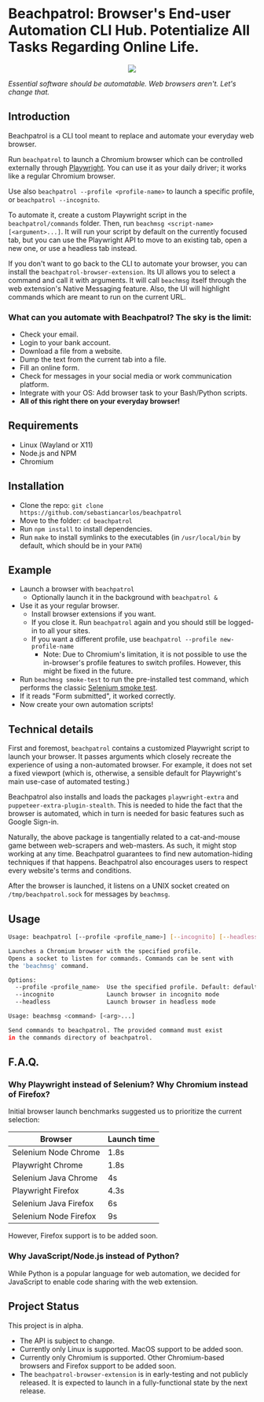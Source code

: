 # Beachpatrol: Browser's End-user Automation CLI Hub. Potentialize All Tasks Regarding Online Life.

<p align="center">
  <img src="https://github.com/sebastiancarlos/beachpatrol/assets/88276600/49fbdf4f-eeec-42f8-a0aa-dd1c1c6c1617">
</p>

_Essential software should be automatable. Web browsers aren't. Let's change that._

## Introduction

Beachpatrol is a CLI tool meant to replace and automate your everyday web browser.

Run `beachpatrol` to launch a Chromium browser which can be controlled
externally through [Playwright](https://playwright.dev/). You can use it as your daily driver; it works
like a regular Chromium browser. 

Use also `beachpatrol --profile <profile-name>` to launch a specific profile,
or `beachpatrol --incognito`.

To automate it, create a custom Playwright script in the `beachpatrol/commands`
folder. Then, run `beachmsg <script-name> [<argument>...]`. It will run your
script by default on the currently focused tab, but you can use the Playwright
API to move to an existing tab, open a new one, or use a headless tab instead.

If you don't want to go back to the CLI to automate your browser, you can
install the `beachpatrol-browser-extension`. Its UI allows you to select a
command and call it with arguments. It will call `beachmsg` itself through the
web extension's Native Messaging feature. Also, the UI will highlight commands
which are meant to run on the current URL.

### What can you automate with Beachpatrol? The sky is the limit:
- Check your email.
- Login to your bank account.
- Download a file from a website.
- Dump the text from the current tab into a file.
- Fill an online form.
- Check for messages in your social media or work communication platform.
- Integrate with your OS: Add browser task to your Bash/Python scripts.
- **All of this right there on your everyday browser!**

## Requirements

- Linux (Wayland or X11)
- Node.js and NPM
- Chromium

## Installation

- Clone the repo: `git clone https://github.com/sebastiancarlos/beachpatrol`
- Move to the folder: `cd beachpatrol`
- Run `npm install` to install dependencies.
- Run `make` to install symlinks to the executables (in `/usr/local/bin` by
  default, which should be in your `PATH`)

## Example

- Launch a browser with `beachpatrol`
  - Optionally launch it in the background with `beachpatrol &`
- Use it as your regular browser. 
  - Install browser extensions if you want.
  - If you close it. Run `beachpatrol` again and you should still be logged-in
    to all your sites.
  - If you want a different profile, use `beachpatrol --profile
    new-profile-name`
    - Note: Due to Chromium's limitation, it is not possible to use the
      in-browser's profile features to switch profiles. However, this might be
      fixed in the future.
- Run `beachmsg smoke-test` to run the pre-installed test command, which
  performs the classic [Selenium smoke test](https://www.selenium.dev/documentation/webdriver/getting_started/first_script/).
- If it reads "Form submitted", it worked correctly.
- Now create your own automation scripts!

## Technical details 

First and foremost, `beachpatrol` contains a customized Playwright script to
launch your browser. It passes arguments which closely recreate the experience
of using a non-automated browser. For example, it does not set a fixed viewport
(which is, otherwise, a sensible default for Playwright's main use-case of
automated testing.)

Beachpatrol also installs and loads the packages `playwright-extra` and
`puppeteer-extra-plugin-stealth`. This is needed to hide the fact that the
browser is automated, which in turn is needed for basic features such as Google
Sign-in. 

Naturally, the above package is tangentially related to a cat-and-mouse game
between web-scrapers and web-masters. As such, it might stop working at any
time. Beachpatrol guarantees to find new automation-hiding techniques if that
happens. Beachpatrol also encourages users to respect every website's terms and
conditions.

After the browser is launched, it listens on a UNIX socket created on
`/tmp/beachpatrol.sock` for messages by `beachmsg`.

## Usage

```bash
Usage: beachpatrol [--profile <profile_name>] [--incognito] [--headless]

Launches a Chromium browser with the specified profile.
Opens a socket to listen for commands. Commands can be sent with
the 'beachmsg' command.

Options:
  --profile <profile_name>  Use the specified profile. Default: default
  --incognito               Launch browser in incognito mode
  --headless                Launch browser in headless mode
```

```bash
Usage: beachmsg <command> [<arg>...]

Send commands to beachpatrol. The provided command must exist
in the commands directory of beachpatrol.
```

## F.A.Q.

### Why Playwright instead of Selenium? Why Chromium instead of Firefox?

Initial browser launch benchmarks suggested us to prioritize the current selection:

| Browser                  | Launch time |
|--------------------------|-------------|
| Selenium Node Chrome     |       1.8s  |
| Playwright Chrome        |       1.8s  |
| Selenium Java Chrome     |       4s    |
| Playwright Firefox       |       4.3s  |
| Selenium Java Firefox    |       6s    |
| Selenium Node Firefox    |       9s    |

However, Firefox support is to be added soon.

### Why JavaScript/Node.js instead of Python?

While Python is a popular language for web automation, we decided for JavaScript 
to enable code sharing with the web extension.

## Project Status

This project is in alpha. 
- The API is subject to change.
- Currently only Linux is supported. MacOS support to be added soon.
- Currently only Chromium is supported. Other Chromium-based browsers and
  Firefox support to be added soon.
- The `beachpatrol-browser-extension` is in early-testing and not publicly
  released. It is expected to launch in a fully-functional state by the next
  release.
